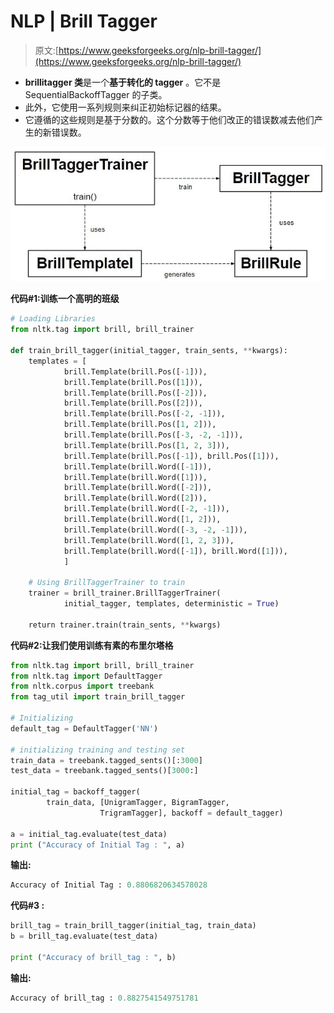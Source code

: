 # NLP | Brill Tagger

> 原文:[https://www.geeksforgeeks.org/nlp-brill-tagger/](https://www.geeksforgeeks.org/nlp-brill-tagger/)

*   **brillitagger 类**是一个**基于转化的 tagger** 。它不是 SequentialBackoffTagger 的子类。
*   此外，它使用一系列规则来纠正初始标记器的结果。
*   它遵循的这些规则是基于分数的。这个分数等于他们改正的错误数减去他们产生的新错误数。

![](img/201c1c7a9915353335787091d6f9433f.png)

**代码#1:训练一个高明的班级**

```py
# Loading Libraries
from nltk.tag import brill, brill_trainer

def train_brill_tagger(initial_tagger, train_sents, **kwargs):
    templates = [
            brill.Template(brill.Pos([-1])),
            brill.Template(brill.Pos([1])),
            brill.Template(brill.Pos([-2])),
            brill.Template(brill.Pos([2])),
            brill.Template(brill.Pos([-2, -1])),
            brill.Template(brill.Pos([1, 2])),
            brill.Template(brill.Pos([-3, -2, -1])),
            brill.Template(brill.Pos([1, 2, 3])),
            brill.Template(brill.Pos([-1]), brill.Pos([1])),
            brill.Template(brill.Word([-1])),
            brill.Template(brill.Word([1])),
            brill.Template(brill.Word([-2])),
            brill.Template(brill.Word([2])),
            brill.Template(brill.Word([-2, -1])),
            brill.Template(brill.Word([1, 2])),
            brill.Template(brill.Word([-3, -2, -1])),
            brill.Template(brill.Word([1, 2, 3])),
            brill.Template(brill.Word([-1]), brill.Word([1])),
            ]

    # Using BrillTaggerTrainer to train 
    trainer = brill_trainer.BrillTaggerTrainer(
            initial_tagger, templates, deterministic = True)

    return trainer.train(train_sents, **kwargs)
```

**代码#2:让我们使用训练有素的布里尔塔格**

```py
from nltk.tag import brill, brill_trainer
from nltk.tag import DefaultTagger
from nltk.corpus import treebank
from tag_util import train_brill_tagger

# Initializing
default_tag = DefaultTagger('NN')

# initializing training and testing set    
train_data = treebank.tagged_sents()[:3000]
test_data = treebank.tagged_sents()[3000:]

initial_tag = backoff_tagger(
        train_data, [UnigramTagger, BigramTagger, 
                    TrigramTagger], backoff = default_tagger)

a = initial_tag.evaluate(test_data)
print ("Accuracy of Initial Tag : ", a)
```

**输出:**

```py
Accuracy of Initial Tag : 0.8806820634578028

```

**代码#3 :**

```py
brill_tag = train_brill_tagger(initial_tag, train_data)
b = brill_tag.evaluate(test_data)

print ("Accuracy of brill_tag : ", b)
```

**输出:**

```py
Accuracy of brill_tag : 0.8827541549751781

```